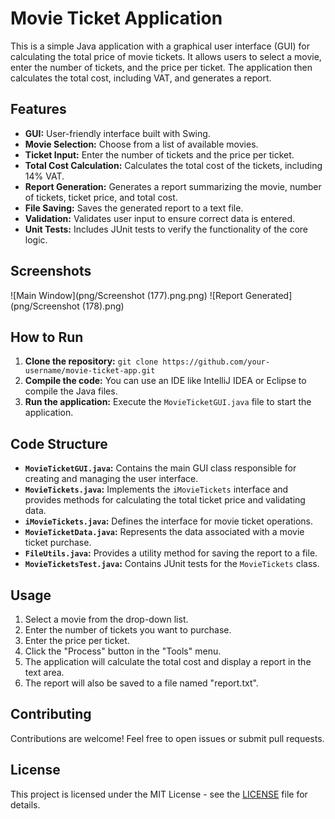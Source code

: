 # Movie Ticket Application

This is a simple Java application with a graphical user interface (GUI) for calculating the total price of movie tickets. It allows users to select a movie, enter the number of tickets, and the price per ticket. The application then calculates the total cost, including VAT, and generates a report.

## Features

* **GUI:** User-friendly interface built with Swing.
* **Movie Selection:** Choose from a list of available movies.
* **Ticket Input:** Enter the number of tickets and the price per ticket.
* **Total Cost Calculation:** Calculates the total cost of the tickets, including 14% VAT.
* **Report Generation:** Generates a report summarizing the movie, number of tickets, ticket price, and total cost.
* **File Saving:** Saves the generated report to a text file.
* **Validation:** Validates user input to ensure correct data is entered.
* **Unit Tests:** Includes JUnit tests to verify the functionality of the core logic.

## Screenshots

![Main Window](png/Screenshot (177).png.png)
![Report Generated](png/Screenshot (178).png)

## How to Run

1. **Clone the repository:** `git clone https://github.com/your-username/movie-ticket-app.git`
2. **Compile the code:**  You can use an IDE like IntelliJ IDEA or Eclipse to compile the Java files.
3. **Run the application:** Execute the `MovieTicketGUI.java` file to start the application.

## Code Structure

* **`MovieTicketGUI.java`:** Contains the main GUI class responsible for creating and managing the user interface.
* **`MovieTickets.java`:** Implements the `iMovieTickets` interface and provides methods for calculating the total ticket price and validating data.
* **`iMovieTickets.java`:** Defines the interface for movie ticket operations.
* **`MovieTicketData.java`:**  Represents the data associated with a movie ticket purchase.
* **`FileUtils.java`:** Provides a utility method for saving the report to a file.
* **`MovieTicketsTest.java`:**  Contains JUnit tests for the `MovieTickets` class.

## Usage

1. Select a movie from the drop-down list.
2. Enter the number of tickets you want to purchase.
3. Enter the price per ticket.
4. Click the "Process" button in the "Tools" menu.
5. The application will calculate the total cost and display a report in the text area.
6. The report will also be saved to a file named "report.txt".

## Contributing

Contributions are welcome! Feel free to open issues or submit pull requests.

## License

This project is licensed under the MIT License - see the [LICENSE](LICENSE) file for details.
